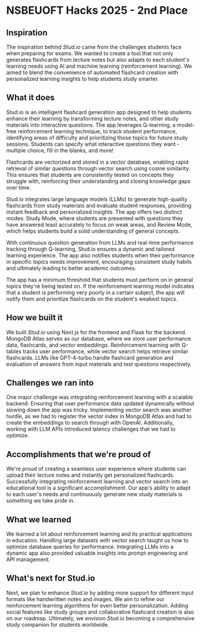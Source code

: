 # NSBEUOFT Hacks 2025 - 2nd Place

## Inspiration
The inspiration behind *Stud.io* came from the challenges students face when preparing for exams. We wanted to create a tool that not only generates flashcards from lecture notes but also adapts to each student's learning needs using AI and machine learning (reinforcement learning). We aimed to blend the convenience of automated flashcard creation with personalized learning insights to help students study smarter.

## What it does
Stud.io is an intelligent flashcard generation app designed to help students enhance their learning by transforming lecture notes, and other study materials into interactive questions. The app leverages Q-learning, a model-free reinforcement learning technique, to track student performance, identifying areas of difficulty and prioritizing those topics for future study sessions. Students can specify what interactive questions they want - multiple choice, fill in the blanks, and more!

Flashcards are vectorized and stored in a vector database, enabling rapid retrieval of similar questions through vector search using cosine similarity. This ensures that students are consistently tested on concepts they struggle with, reinforcing their understanding and closing knowledge gaps over time.

Stud.io integrates large language models (LLMs) to generate high-quality flashcards from study materials and evaluate student responses, providing instant feedback and personalized insights. The app offers two distinct modes: Study Mode, where students are presented with questions they have answered least accurately to focus on weak areas, and Review Mode, which helps students build a solid understanding of general concepts.

With continuous question generation from LLMs and real-time performance tracking through Q-learning, Stud.io ensures a dynamic and tailored learning experience. The app also notifies students when their performance in specific topics needs improvement, encouraging consistent study habits and ultimately leading to better academic outcomes.

The app has a minimum threshold that students must perform on in general topics they're being tested on. If the reinforcement learning model indicates that a student is performing very poorly in a certain subject, the app will notify them and prioritize flashcards on the student's weakest topics.

## How we built it
We built *Stud.io* using Next.js for the frontend and Flask for the backend. MongoDB Atlas serves as our database, where we store user performance data, flashcards, and vector embeddings. Reinforcement learning with Q-tables tracks user performance, while vector search helps retrieve similar flashcards. LLMs like GPT-4-turbo handle flashcard generation and evaluation of answers from input materials and test questions respectively.

## Challenges we ran into
One major challenge was integrating reinforcement learning with a scalable backend. Ensuring that user performance data updated dynamically without slowing down the app was tricky. Implementing vector search was another hurdle, as we had to register the vector index in MongoDB Atlas and had to create the embeddings to search through with OpenAI. Additionally, working with LLM APIs introduced latency challenges that we had to optimize.

## Accomplishments that we're proud of
We're proud of creating a seamless user experience where students can upload their lecture notes and instantly get personalized flashcards. Successfully integrating reinforcement learning and vector search into an educational tool is a significant accomplishment. Our app's ability to adapt to each user's needs and continuously generate new study materials is something we take pride in.

## What we learned
We learned a lot about reinforcement learning and its practical applications in education. Handling large datasets with vector search taught us how to optimize database queries for performance. Integrating LLMs into a dynamic app also provided valuable insights into prompt engineering and API management.

## What's next for Stud.io
Next, we plan to enhance *Stud.io* by adding more support for different input formats like handwritten notes and images. We aim to refine our reinforcement learning algorithms for even better personalization. Adding social features like study groups and collaborative flashcard creation is also on our roadmap. Ultimately, we envision *Stud.io* becoming a comprehensive study companion for students worldwide.


